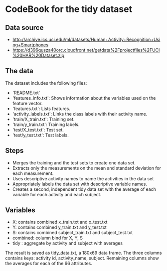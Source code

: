 CodeBook for the tidy dataset
=============================

## Data source
- http://archive.ics.uci.edu/ml/datasets/Human+Activity+Recognition+Using+Smartphones 
- https://d396qusza40orc.cloudfront.net/getdata%2Fprojectfiles%2FUCI%20HAR%20Dataset.zip

## The data

The dataset includes the following files:

- 'README.txt'
- 'features_info.txt': Shows information about the variables used on the feature vector.
- 'features.txt': Lists features.
- 'activity_labels.txt': Links the class labels with their activity name.
- 'train/X_train.txt': Training set.
- 'train/y_train.txt': Training labels.
- 'test/X_test.txt': Test set.
- 'test/y_test.txt': Test labels.

## Steps
- Merges the training and the test sets to create one data set.
- Extracts only the measurements on the mean and standard deviation for each measurement. 
- Uses descriptive activity names to name the activities in the data set
- Appropriately labels the data set with descriptive variable names. 
- Creates a second, independent tidy data set with the average of each variable for each activity and each subject. 

## Variables
- X: contains combined x_train.txt and x_test.txt
- Y: contains combined y_train.txt and y_test.txt
- S: contains combined subject_train.txt and subject_test.txt
- combined: column bind for X, Y, S
- tidy : aggregate by activity and subject with averages

The result is saved as tidy_data.txt, a 180x69 data frame.  The three columns contains keys: activity id, activity_name, subject.  Remaining columns show the averages for each of the 66 attributes.